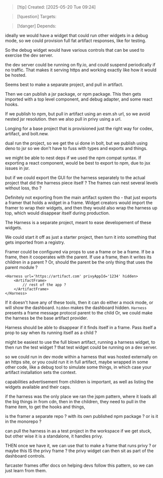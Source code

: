 
>[!tip] Created: [2025-05-20 Tue 09:24]

>[!question] Targets: 

>[!danger] Depends: 

ideally we would have a widget that could run other widgets in a debug mode, so we could provision full fat artifact responses, like for testing.

So the debug widget would have various controls that can be used to exercise the dev server.

the dev server could be running on fly.io, and could suspend periodically if no traffic.   That makes it serving https and working exactly like how it would be hosted.

Seems best to make a separate project, and pull in artifact.

Then we can publish a jsr package, or npm package.  This then gets imported with a top level component, and debug adapter, and some react hooks.

If we publish to npm, but pull in artifact using an esm.sh url, so we avoid nested jsr resolution.
then we also pull in privy using a url.

Longing for a base project that is provisioned just the right way for codex, artifact, and bolt.new.

dual run the project, so we get the ui done in bolt, but we publish using deno to jsr so we don't have to fuss with types and exports and things.

we might be able to nest deps if we used the npm compat syntax.
If exporting a react component, would be best to export to npm, due to jsx issues in jsr.

but if we could export the GUI for the harness separately to the actual project that did the harness piece itself ?
The frames can nest several levels without loss, tho ?

Definitely not exporting from the main artifact system tho - that just exports a framer that holds a widget in a frame.  Widget creators would import the framer to wrap their widgets, and then they would also wrap the harness up top, which would disappear itself during production.

The Harness is a separate project, meant to ease developement of these widgets.

We could start it off as just a starter project, then turn it into something that gets imported from a registry.

Framer could be configured via props to use a frame or be a frame.
If be a frame, then it cooperates with the parent.  If use a frame, then it writes its children in a parent ?
Or, should the parent be the only thing that uses the parent module ?

```tsx
<Harness url='https://artifact.com' privyAppId='1234' hidden>
	<ArtifactFrame>
		// rest of the app ?
	</ArtifactFrame>
</Harness>
```

If it doesn't have any of these tools, then it can do either a mock mode, or will show the dashboard.
`hidden` makes the dashboard hidden.
`Harness` presents a frame message protocol parent to the child
Or, we could make the harness be the base artifact provider.

Harness should be able to disappear if it finds itself in a frame.
Pass itself a prop to say when its running itself as a child ?

might be easiest to use the full blown artifact, running a harness widget, to then run the test widget ?  that test widget could be running on a dev server.

so we could run in dev mode within a harness that was hosted externally on an https site, or you could run it in full artifact, maybe wrapped in some other code, like a debug tool to simulate some things, in which case your artifact installation sets the context.

capabilities advertisement from children is important, as well as listing the widgets available and their caps.

if the harness was the only place we ran the jspm pattern, where it loads all the big things in from cdn, then in the children, they need to pull in the frame item, to get the hooks and things, 

is the framer a separate repo ? with its own published npm package ? or is it in the monorepo ?

can pull the harness in as a test project in the workspace if we get stuck, but other wise it is a standalone, it handles privy.

THEN once we have it, we can use that to make a frame that runs privy ? or maybe this IS the privy frame ?  the privy widget can then sit as part of the dashboard controls.

farcaster frames offer docs on helping devs follow this pattern, so we can just learn from them.